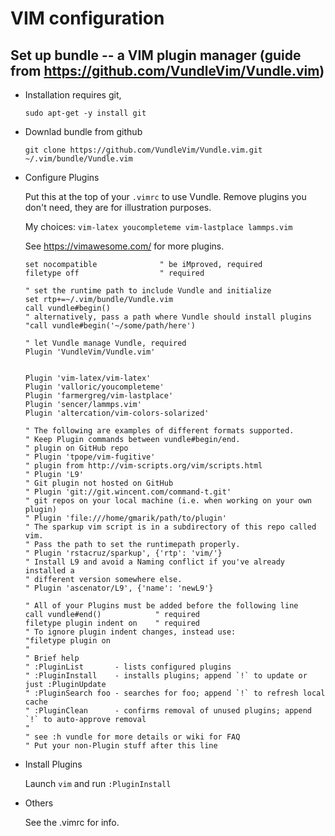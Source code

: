 # VIM configuration

## Set up bundle -- a VIM plugin manager (guide from https://github.com/VundleVim/Vundle.vim)

* Installation requires git,

    ```
    sudo apt-get -y install git
    ```

* Downlad bundle from github

    ```
    git clone https://github.com/VundleVim/Vundle.vim.git ~/.vim/bundle/Vundle.vim
    ```

* Configure Plugins

   Put this at the top of your `.vimrc` to use Vundle. Remove plugins you don't need, they are for illustration purposes.
   
   My choices: `vim-latex youcompleteme vim-lastplace lammps.vim`
   
   See https://vimawesome.com/ for more plugins.

   ```vim
   set nocompatible              " be iMproved, required
   filetype off                  " required

   " set the runtime path to include Vundle and initialize
   set rtp+=~/.vim/bundle/Vundle.vim
   call vundle#begin()
   " alternatively, pass a path where Vundle should install plugins
   "call vundle#begin('~/some/path/here')

   " let Vundle manage Vundle, required
   Plugin 'VundleVim/Vundle.vim'

   
   Plugin 'vim-latex/vim-latex'
   Plugin 'valloric/youcompleteme'
   Plugin 'farmergreg/vim-lastplace'
   Plugin 'sencer/lammps.vim'
   Plugin 'altercation/vim-colors-solarized'

   " The following are examples of different formats supported.
   " Keep Plugin commands between vundle#begin/end.
   " plugin on GitHub repo
   " Plugin 'tpope/vim-fugitive'
   " plugin from http://vim-scripts.org/vim/scripts.html
   " Plugin 'L9'
   " Git plugin not hosted on GitHub
   " Plugin 'git://git.wincent.com/command-t.git'
   " git repos on your local machine (i.e. when working on your own plugin)
   " Plugin 'file:///home/gmarik/path/to/plugin'
   " The sparkup vim script is in a subdirectory of this repo called vim.
   " Pass the path to set the runtimepath properly.
   " Plugin 'rstacruz/sparkup', {'rtp': 'vim/'}
   " Install L9 and avoid a Naming conflict if you've already installed a
   " different version somewhere else.
   " Plugin 'ascenator/L9', {'name': 'newL9'}

   " All of your Plugins must be added before the following line
   call vundle#end()            " required
   filetype plugin indent on    " required
   " To ignore plugin indent changes, instead use:
   "filetype plugin on
   "
   " Brief help
   " :PluginList       - lists configured plugins
   " :PluginInstall    - installs plugins; append `!` to update or just :PluginUpdate
   " :PluginSearch foo - searches for foo; append `!` to refresh local cache
   " :PluginClean      - confirms removal of unused plugins; append `!` to auto-approve removal
   "
   " see :h vundle for more details or wiki for FAQ
   " Put your non-Plugin stuff after this line
   ```

* Install Plugins

    Launch `vim` and run `:PluginInstall`

* Others
    
    See the .vimrc for info.
